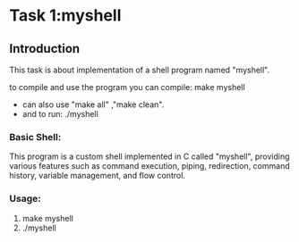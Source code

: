 # Task 1:myshell 
## Introduction
This task is about implementation of a shell program named "myshell".

to compile and use the program you can compile: make myshell
- can also use "make all" ,"make clean".
- and to run: ./myshell

### Basic Shell:
This program is a custom shell implemented in C called "myshell", providing various features such as command execution, piping, redirection, command history, variable management, and flow control.

### Usage:

1. make myshell
2. ./myshell
